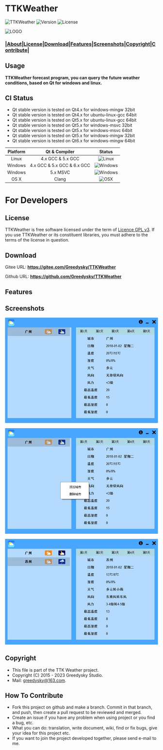 # TTKWeather
![TTKWeather](https://img.shields.io/badge/Greedysky-TTKWeather-green.svg?style=flat-square)
![Version](https://img.shields.io/badge/Version-2.6.0.0-blue.svg?style=flat-square)
![License](https://img.shields.io/badge/License-GPL%20V3-yellowgreen.svg?style=flat-square)

![LOGO](https://github.com/Greedysky/TTKWeather/blob/master/TTKResource/logo_banner.png?raw=true)

### **|[About](https://github.com/Greedysky/TTKWeather#usage)|[License](https://github.com/Greedysky/TTKWeather#license)|[Download](https://github.com/Greedysky/TTKWeather#download)|[Features](https://github.com/Greedysky/TTKWeather#features)|[Screenshots](https://github.com/Greedysky/TTKWeather#screenshots)|[Copyright](https://github.com/Greedysky/TTKWeather#copyright)|[Contribute](https://github.com/Greedysky/TTKWeather#how-to-contribute)|**

Usage
--------
**TTKWeather forecast program, you can query the future weather conditions, based on Qt for windows and linux.**

## CI Status
 * Qt stable version is tested on Qt4.x for windows-mingw 32bit
 * Qt stable version is tested on Qt4.x for ubuntu-linux-gcc 64bit
 * Qt stable version is tested on Qt5.x for ubuntu-linux-gcc 64bit
 * Qt stable version is tested on Qt5.x for windows-msvc 32bit
 * Qt stable version is tested on Qt5.x for windows-msvc 64bit
 * Qt stable version is tested on Qt5.x for windows-mingw 32bit
 * Qt stable version is tested on Qt6.x for windows-mingw 64bit

| Platform | Qt & Compiler               | Status                                                                 |
| :---:    | :---:                       | :---:                                                                  |
| Linux    | 4.x GCC & 5.x GCC           | ![Linux](https://img.shields.io/badge/build-passing-brightgreen.svg)   |
| Windows  | 4.x GCC & 5.x GCC & 6.x GCC | ![Windows](https://img.shields.io/badge/build-passing-brightgreen.svg) |
| Windows  | 5.x MSVC                    | ![Windows](https://img.shields.io/badge/build-passing-brightgreen.svg) |
| OS X     | Clang                       | ![OSX](https://img.shields.io/badge/build-unknown-lightgrey.svg)       |

# For Developers

License
--------
TTKWeather is free software licensed under the term of [Licence GPL v3](https://github.com/Greedysky/TTKWeather/blob/master/LICENSE). If you use TTKWeather or its constituent libraries, you must adhere to the terms of the license in question.

Download
--------
Gitee URL: **<u>https://gitee.com/Greedysky/TTKWeather</u>**

Github URL: **<u>https://github.com/Greedysky/TTKWeather</u>**

Features
--------

Screenshots
--------
![Demo](https://github.com/Greedysky/Resource/blob/master/Screen/TTKWeather/1.png?raw=true)

![Demo](https://github.com/Greedysky/Resource/blob/master/Screen/TTKWeather/2.png?raw=true)

![Demo](https://github.com/Greedysky/Resource/blob/master/Screen/TTKWeather/3.png?raw=true)

Copyright
--------
 * This file is part of the TTK Weather project.
 * Copyright (C) 2015 - 2023 Greedysky Studio.
 * Mail: greedysky@163.com.

How To Contribute
--------
 * Fork this project on github and make a branch. Commit in that branch, and push, then create a pull request to be reviewed and merged.
 * Create an issue if you have any problem when using project or you find a bug, etc.
 * What you can do: translation, write document, wiki, find or fix bugs, give your idea for this project etc.
 * If you want to join the project developed together, please send e-mail to me.
